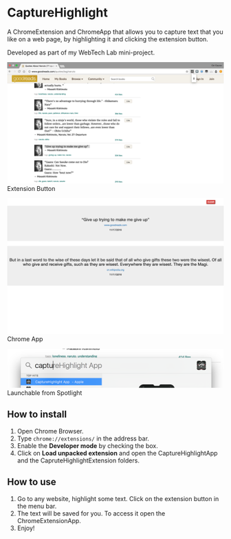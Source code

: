 # CaptureHighlight
A ChromeExtension and ChromeApp that allows you to capture text that you like on a web page, by highlighting it and clicking the extension button. 

Developed as part of my WebTech Lab mini-project.

![CaptureHighlightExtension](screenshots/one.png "Extension Button")
Extension Button

![CaptureHighlightApp](screenshots/three.png "Chrome App")
Chrome App

![It works like a native app!](screenshots/two.png "Launchable from Spotlight!")
Launchable from Spotlight

## How to install
1. Open Chrome Browser. 
2. Type `chrome://extensions/` in the address bar. 
3. Enable the **Developer mode** by checking the box. 
4. Click on **Load unpacked extension** and open the CaptureHighlightApp and the CapruteHighlightExtension folders. 


## How to use 
1. Go to any website, highlight some text. Click on the extension button in the menu bar. 
2. The text will be saved for you. To access it open the ChromeExtensionApp.
3. Enjoy! 



